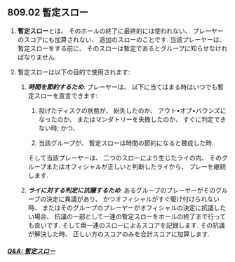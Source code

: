 ## 809.02 暫定スロー

1. **暫定スロー**とは、
そのホールの終了に最終的には使われない、
プレーヤーのスコアにも加算されない、
追加のスローのことです.
当該プレーヤーは、
暫定スローをする前に、
そのスローは暫定であるとグループに知らせなければなりません.

1. 暫定スローは以下の目的で使用されます:

    1. **_時間を節約するため_**:
    プレーヤーは、
    以下に当てはまる時はいつでも暫定スローを宣言できます:

        1. 投げたディスクの状態が、
        紛失したのか、
        アウト•オブ•バウンズになったのか、
        またはマンダトリーを失敗したのか、
        すぐに判定できない時; かつ、

        1. 当該グループが、
        暫定スローは時間の節約になると賛成した時.

        そして当該プレーヤーは、
        二つのスローにより生じたライの内、
        そのグループまたはオフィシャルが正しいと判断したライから、
        プレーを継続します.

    2. **_ライに対する判定に抗議するため_**:
    あるグループのプレーヤーがそのグループの決定に異議があり、
    かつオフィシャルがすぐ駆け付けられない時、
    またはそのグループのプレーヤーがオフィシャルの決定に抗議したい場合、
    抗議の一部として一連の暫定スローをホールの終了まで行っても良いです.
    そして両一連のスローによるスコアを記録します.
    その抗議が解決した時、
    正しい方のスコアのみを合計スコアに加算します.

##### [Q&A: 暫定スロー](qa-pro)
